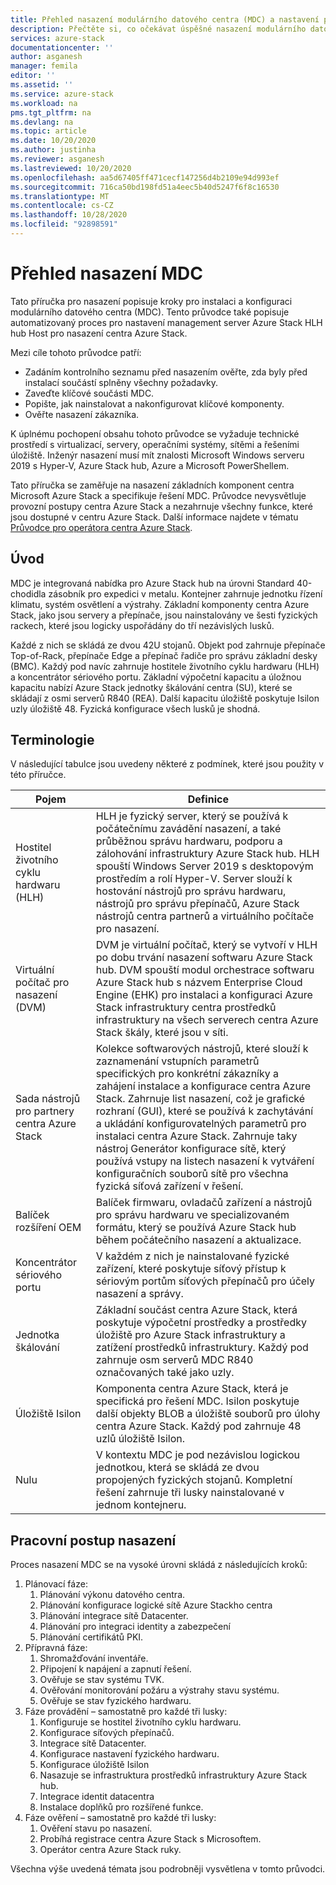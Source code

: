 ```yaml
---
title: Přehled nasazení modulárního datového centra (MDC) a nastavení pro hostitele životního cyklu Azure Stack centra hardwaru (HLH) management server | Microsoft Docs
description: Přečtěte si, co očekávat úspěšné nasazení modulárního datového centra (MDC) v lokalitě, od plánování po nasazení.
services: azure-stack
documentationcenter: ''
author: asganesh
manager: femila
editor: ''
ms.assetid: ''
ms.service: azure-stack
ms.workload: na
pms.tgt_pltfrm: na
ms.devlang: na
ms.topic: article
ms.date: 10/20/2020
ms.author: justinha
ms.reviewer: asganesh
ms.lastreviewed: 10/20/2020
ms.openlocfilehash: aa5d67405ff471cecf147256d4b2109e94d993ef
ms.sourcegitcommit: 716ca50bd198fd51a4eec5b40d5247f6f8c16530
ms.translationtype: MT
ms.contentlocale: cs-CZ
ms.lasthandoff: 10/28/2020
ms.locfileid: "92898591"
---
```

# <a name="mdc-deployment-overview"></a>Přehled nasazení MDC

Tato příručka pro nasazení popisuje kroky pro instalaci a konfiguraci modulárního datového centra (MDC). Tento průvodce také popisuje automatizovaný proces pro nastavení management server Azure Stack HLH hub Host pro nasazení centra Azure Stack.

Mezi cíle tohoto průvodce patří:

- Zadáním kontrolního seznamu před nasazením ověřte, zda byly před instalací součástí splněny všechny požadavky.
- Zaveďte klíčové součásti MDC.
- Popište, jak nainstalovat a nakonfigurovat klíčové komponenty.
- Ověřte nasazení zákazníka.

K úplnému pochopení obsahu tohoto průvodce se vyžaduje technické prostředí s virtualizací, servery, operačními systémy, sítěmi a řešeními úložiště. Inženýr nasazení musí mít znalosti Microsoft Windows serveru 2019 s Hyper-V, Azure Stack hub, Azure a Microsoft PowerShellem.

Tato příručka se zaměřuje na nasazení základních komponent centra Microsoft Azure Stack a specifikuje řešení MDC. Průvodce nevysvětluje provozní postupy centra Azure Stack a nezahrnuje všechny funkce, které jsou dostupné v centru Azure Stack. Další informace najdete v tématu [Průvodce pro operátora centra Azure Stack](https://docs.microsoft.com/azure-stack/operator/).

## <a name="introduction"></a>Úvod

MDC je integrovaná nabídka pro Azure Stack hub na úrovni Standard 40-chodidla zásobník pro expedici v metalu. Kontejner zahrnuje jednotku řízení klimatu, systém osvětlení a výstrahy. Základní komponenty centra Azure Stack, jako jsou servery a přepínače, jsou nainstalovány ve šesti fyzických rackech, které jsou logicky uspořádány do tří nezávislých lusků.

Každé z nich se skládá ze dvou 42U stojanů. Objekt pod zahrnuje přepínače Top-of-Rack, přepínače Edge a přepínač řadiče pro správu základní desky (BMC). Každý pod navíc zahrnuje hostitele životního cyklu hardwaru (HLH) a koncentrátor sériového portu. Základní výpočetní kapacitu a úložnou kapacitu nabízí Azure Stack jednotky škálování centra (SU), které se skládají z osmi serverů R840 (REA). Další kapacitu úložiště poskytuje Isilon uzly úložiště 48. Fyzická konfigurace všech lusků je shodná.

## <a name="terminology"></a>Terminologie

V následující tabulce jsou uvedeny některé z podmínek, které jsou použity v této příručce.

|Pojem    |Definice |
|-------|-----------|
|Hostitel životního cyklu hardwaru (HLH)|    HLH je fyzický server, který se používá k počátečnímu zavádění nasazení, a také průběžnou správu hardwaru, podporu a zálohování infrastruktury Azure Stack hub. HLH spouští Windows Server 2019 s desktopovým prostředím a rolí Hyper-V. Server slouží k hostování nástrojů pro správu hardwaru, nástrojů pro správu přepínačů, Azure Stack nástrojů centra partnerů a virtuálního počítače pro nasazení. |
|Virtuální počítač pro nasazení (DVM)|    DVM je virtuální počítač, který se vytvoří v HLH po dobu trvání nasazení softwaru Azure Stack hub. DVM spouští modul orchestrace softwaru Azure Stack hub s názvem Enterprise Cloud Engine (EHK) pro instalaci a konfiguraci Azure Stack infrastruktury centra prostředků infrastruktury na všech serverech centra Azure Stack škály, které jsou v síti.|
|Sada nástrojů pro partnery centra Azure Stack|    Kolekce softwarových nástrojů, které slouží k zaznamenání vstupních parametrů specifických pro konkrétní zákazníky a zahájení instalace a konfigurace centra Azure Stack. Zahrnuje list nasazení, což je grafické rozhraní (GUI), které se používá k zachytávání a ukládání konfigurovatelných parametrů pro instalaci centra Azure Stack. Zahrnuje taky nástroj Generátor konfigurace sítě, který používá vstupy na listech nasazení k vytváření konfiguračních souborů sítě pro všechna fyzická síťová zařízení v řešení.|
|Balíček rozšíření OEM    |Balíček firmwaru, ovladačů zařízení a nástrojů pro správu hardwaru ve specializovaném formátu, který se používá Azure Stack hub během počátečního nasazení a aktualizace.|
|Koncentrátor sériového portu    |V každém z nich je nainstalované fyzické zařízení, které poskytuje síťový přístup k sériovým portům síťových přepínačů pro účely nasazení a správy.|
|Jednotka škálování    |Základní součást centra Azure Stack, která poskytuje výpočetní prostředky a prostředky úložiště pro Azure Stack infrastruktury a zatížení prostředků infrastruktury. Každý pod zahrnuje osm serverů MDC R840 označovaných také jako uzly.|
|Úložiště Isilon |    Komponenta centra Azure Stack, která je specifická pro řešení MDC. Isilon poskytuje další objekty BLOB a úložiště souborů pro úlohy centra Azure Stack. Každý pod zahrnuje 48 uzlů úložiště Isilon.|
|Nulu    |V kontextu MDC je pod nezávislou logickou jednotkou, která se skládá ze dvou propojených fyzických stojanů. Kompletní řešení zahrnuje tři lusky nainstalované v jednom kontejneru.|

## <a name="deployment-workflow"></a>Pracovní postup nasazení

Proces nasazení MDC se na vysoké úrovni skládá z následujících kroků:

1. Plánovací fáze:
   1. Plánování výkonu datového centra.
   1. Plánování konfigurace logické sítě Azure Stackho centra
   1. Plánování integrace sítě Datacenter.
   1. Plánování pro integraci identity a zabezpečení
   1. Plánování certifikátů PKI.
1. Přípravná fáze:
   1. Shromažďování inventáře.
   1. Připojení k napájení a zapnutí řešení.
   1. Ověřuje se stav systému TVK.
   1. Ověřování monitorování požáru a výstrahy stavu systému.
   1. Ověřuje se stav fyzického hardwaru.
1. Fáze provádění – samostatně pro každé tři lusky:
   1. Konfiguruje se hostitel životního cyklu hardwaru.
   1. Konfigurace síťových přepínačů.
   1. Integrace sítě Datacenter.
   1. Konfigurace nastavení fyzického hardwaru.
   1. Konfigurace úložiště Isilon
   1. Nasazuje se infrastruktura prostředků infrastruktury Azure Stack hub.
   1. Integrace identit datacentra
   1. Instalace doplňků pro rozšířené funkce.
1. Fáze ověření – samostatně pro každé tři lusky:
   1. Ověření stavu po nasazení.
   1. Probíhá registrace centra Azure Stack s Microsoftem.
   1. Operátor centra Azure Stack ruky.
  
Všechna výše uvedená témata jsou podrobněji vysvětlena v tomto průvodci.
